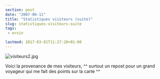 ```yaml
---
section: post
date: "2007-06-11"
title: "Statistiques visiteurs (suite)"
slug: statistiques-visiteurs-suite
tags:
 - ervin

lastmod: 2017-03-01T11:27:20+01:00
---
```


![visiteurs2.jpg](/public/images/visiteurs2.jpg)  

Voici la provenance de mes visiteurs, ^^ surtout un repost pour un grand voyageur qui me fait des points sur la carte ^^

